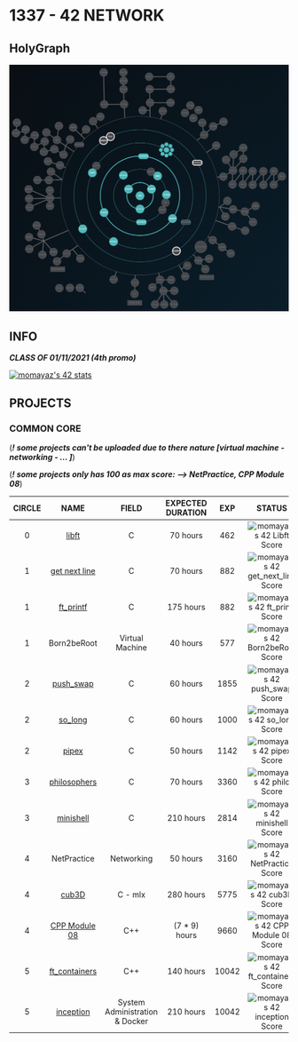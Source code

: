 # 1337 - 42 NETWORK

## HolyGraph
![](./HolyGraph3.png)
## INFO
***CLASS OF 01/11/2021 (4th promo)***

[![momayaz's 42 stats](https://badge42.vercel.app/api/v2/cl16atahm000609mbeff5wwta/stats?cursusId=21&coalitionId=73)](https://github.com/mayazmohamed)

## PROJECTS

### COMMON CORE

(***! some projects can't be uploaded due to there nature [virtual machine - networking - ... ]***)

(***! some projects only has 100 as max score: --> NetPractice, CPP Module 08***)

| CIRCLE  | NAME | FIELD | EXPECTED DURATION | EXP | STATUS | LVL |
| :-: | :-: | :-: | :-: | :-: | :-: | :-: |
| 0 | [libft](./lvl_0/libft) | C | 70 hours | 462 | ![momayaz's 42 Libft Score](https://badge42.vercel.app/api/v2/cl16atahm000609mbeff5wwta/project/2395646) | 1.06 |
| 1 | [get next line](./lvl_1/get_next_line) | C | 70 hours | 882 | ![momayaz's 42 get_next_line Score](https://badge42.vercel.app/api/v2/cl16atahm000609mbeff5wwta/project/2410226)| 1.57 |
| 1 | [ft_printf](./lvl_1/ft_printf) | C | 175 hours | 882 | ![momayaz's 42 ft_printf Score](https://badge42.vercel.app/api/v2/cl16atahm000609mbeff5wwta/project/2425208)| 2.06 |
| 1 | Born2beRoot | Virtual Machine | 40 hours | 577 | ![momayaz's 42 Born2beRoot Score](https://badge42.vercel.app/api/v2/cl16atahm000609mbeff5wwta/project/2430292)| 2.29 |
| 2 | [push_swap](./lvl_2/push_swap) | C | 60 hours | 1855 | ![momayaz's 42 push_swap Score](https://badge42.vercel.app/api/v2/cl16atahm000609mbeff5wwta/project/2445480) | 3.02 |
| 2 | [so_long](./lvl_2/so_long) | C | 60 hours | 1000 | ![momayaz's 42 so_long Score](https://badge42.vercel.app/api/v2/cl16atahm000609mbeff5wwta/project/2457862) | 3.25 |
| 2 | [pipex](./lvl_2/pipex) | C | 50 hours | 1142 | ![momayaz's 42 pipex Score](https://badge42.vercel.app/api/v2/cl16atahm000609mbeff5wwta/project/2463057) | 3.50 |
| 3 | [philosophers](./lvl_3/philosophers) | C | 70 hours | 3360 | ![momayaz's 42 philo Score](https://badge42.vercel.app/api/v2/cl16atahm000609mbeff5wwta/project/2522279) | 4.08 |
| 3 | [minishell](./lvl_3/minishell) | C | 210 hours | 2814 | ![momayaz's 42 minishell Score](https://badge42.vercel.app/api/v2/cl16atahm000609mbeff5wwta/project/2529005) | 4.29 |
| 4 | NetPractice | Networking | 50 hours | 3160 | ![momayaz's 42 NetPractice Score](https://badge42.vercel.app/api/v2/cl16atahm000609mbeff5wwta/project/2540809) | 4.48 |
| 4 | [cub3D](./lvl_4/Cub3d) | C - mlx | 280 hours | 5775 | ![momayaz's 42 cub3D Score](https://badge42.vercel.app/api/v2/cl16atahm000609mbeff5wwta/project/2852332) | 4.91 |
| 4 | [CPP Module 08](./lvl_4/cpp_pool) | C++ | (7 * 9) hours | 9660 | ![momayaz's 42 CPP Module 08 Score](https://badge42.vercel.app/api/v2/cl16atahm000609mbeff5wwta/project/2598808) | 5.50 |
| 5 | [ft_containers](./lvl_5/ft_containers) | C++ | 140 hours | 10042 | ![momayaz's 42 ft_containers Score](https://badge42.vercel.app/api/v2/cl16atahm000609mbeff5wwta/project/2857335) | 6.23 |
| 5 | [inception](./lvl_5/inception) | System Administration & Docker | 210 hours | 10042 | ![momayaz's 42 inception Score](https://badge42.vercel.app/api/v2/cl16atahm000609mbeff5wwta/project/2919623) | 6.95 |

